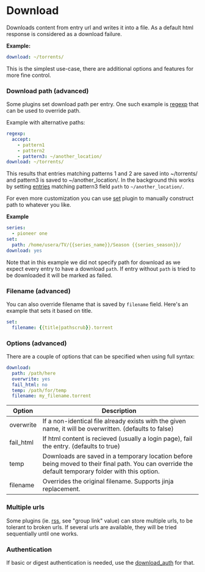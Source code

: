 # Download
Downloads content from entry url and writes it into a file. As a default html response is considered as a download failure.

**Example:**

```yaml
download: ~/torrents/
```

This is the simplest use-case, there are additional options and features for more fine control.

### Download path (advanced)
Some plugins set download path per entry.
One such example is [regexp](/Plugins/regexp) that can be used to override path.

Example with alternative paths:

```yaml
regexp:
  accept:
    - pattern1
    - pattern2
    - pattern3: ~/another_location/
download: ~/torrents/
```

This results that entries matching patterns 1 and 2 are saved into
~/torrents/ and pattern3 is saved to ~/another_location/. 
In the background this works by setting [entries](/Entry) matching pattern3 field `path` to `~/another_location/`.

For even more customization you can use [set](/Plugins/set) plugin to manually construct path to whatever you like.

**Example**

```yaml
series:
  - pioneer one
set:
  path: /home/usera/TV/{{series_name}}/Season {{series_season}}/
download: yes
```

Note that in this example we did not specify path for download as we expect every entry to have a download `path`. If entry without `path` is tried to be downloaded it will be marked as failed.

### Filename (advanced)
You can also override filename that is saved by `filename` field. Here's an example that sets it based on title.

```yaml
set:
  filename: {{title|pathscrub}}.torrent
```

### Options (advanced)
There are a couple of options that can be specified when using full syntax:

```yaml
download:
  path: /path/here
  overwrite: yes
  fail_html: no
  temp: /path/for/temp
  filename: my_filename.torrent
```

|Option|Description|
|---|---|
|overwrite|If a non-identical file already exists with the given name, it will be overwritten. (defaults to false)|
|fail_html|If html content is recieved (usually a login page), fail the entry. (defaults to true)  |
|temp| Downloads are saved in a temporary location before being moved to their final path. You can override the default temporary folder with this option.  |
|filename| Overrides the original filename. Supports jinja replacement.|

### Multiple urls
Some plugins (ie. [rss](/Plugins/rss), see "group link" value) can store multiple urls, to be tolerant to broken urls. If several urls are available, they will be tried sequentially until one works.

### Authentication
If basic or digest authentication is needed, use the [download_auth](/Plugins/download_auth) for that.
